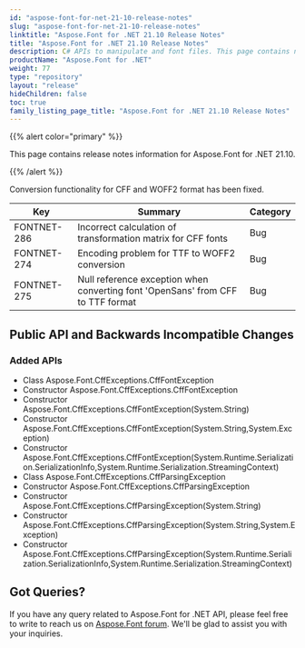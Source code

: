 ```yaml
---
id: "aspose-font-for-net-21-10-release-notes"
slug: "aspose-font-for-net-21-10-release-notes"
linktitle: "Aspose.Font for .NET 21.10 Release Notes"
title: "Aspose.Font for .NET 21.10 Release Notes"
description: C# APIs to manipulate and font files. This page contains new Aspose.Font for .NET features, enhancement, and bug fixes in 2021, version 21.10.
productName: "Aspose.Font for .NET"
weight: 77
type: "repository"
layout: "release"
hideChildren: false
toc: true
family_listing_page_title: "Aspose.Font for .NET 21.10 Release Notes"
---
```


{{% alert color="primary" %}} 

This page contains release notes information for Aspose.Font for .NET 21.10.

{{% /alert %}} 

Conversion functionality for CFF and WOFF2 format  has been fixed.


| Key | Summary | Category |
|---|---|---|
| FONTNET-286 | Incorrect calculation of transformation matrix for CFF fonts | Bug |
| FONTNET-274 | Encoding problem for TTF to WOFF2 conversion | Bug |
| FONTNET-275 | Null reference exception when converting font 'OpenSans' from CFF to TTF format | Bug |


## Public API and Backwards Incompatible Changes

### Added APIs
* Class Aspose.Font.CffExceptions.CffFontException
* Constructor Aspose.Font.CffExceptions.CffFontException
* Constructor Aspose.Font.CffExceptions.CffFontException(System.String)
* Constructor Aspose.Font.CffExceptions.CffFontException(System.String,System.Exception)
* Constructor Aspose.Font.CffExceptions.CffFontException(System.Runtime.Serialization.SerializationInfo,System.Runtime.Serialization.StreamingContext)
* Class Aspose.Font.CffExceptions.CffParsingException
* Constructor Aspose.Font.CffExceptions.CffParsingException
* Constructor Aspose.Font.CffExceptions.CffParsingException(System.String)
* Constructor Aspose.Font.CffExceptions.CffParsingException(System.String,System.Exception)
* Constructor Aspose.Font.CffExceptions.CffParsingException(System.Runtime.Serialization.SerializationInfo,System.Runtime.Serialization.StreamingContext)


## Got Queries?
If you have any query related to Aspose.Font for .NET API, please feel free to write to reach us on [Aspose.Font forum](https://forum.aspose.com/c/font/). We'll be glad to assist you with your inquiries.
